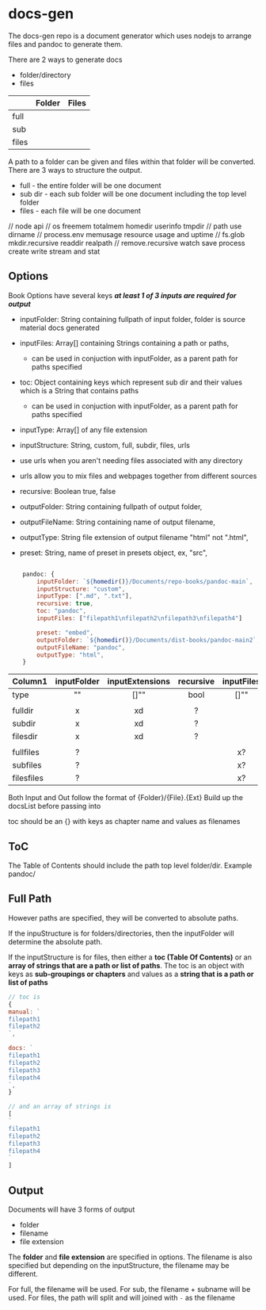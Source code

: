 # docs-gen

The docs-gen repo is a document generator which uses nodejs to arrange files 
and pandoc to generate them.

There are 2 ways to generate docs
- folder/directory
- files


|       | Folder | Files |
| ----- | ------ | ----- |
| full  |        |       |
| sub   |        |       |
| files |        |       |


A path to a folder can be given and files within that folder will be converted.
There are 3 ways to structure the output.
- full - the entire folder will be one document
- sub dir - each sub folder will be one document including the top level folder
- files - each file will be one document

// node api
//     os freemem totalmem homedir userinfo tmpdir
//     path use dirname
//     process.env memusage resource usage and uptime
//     fs.glob mkdir.recursive readdir realpath 
//         remove.recursive watch save process create write stream and stat 


## Options

Book Options have several keys
***at least 1 of 3 inputs are required for output*** 
- inputFolder: String containing fullpath of input folder, folder is source material docs generated
- inputFiles: Array[] containing Strings containing a path or paths, 
  - can be used in conjuction with inputFolder, as a parent path for paths specified
- toc: Object containing keys which represent sub dir and their values which is a String that contains paths
  - can be used in conjuction with inputFolder, as a parent path for paths specified

- inputType: Array[] of any file extension
- inputStructure: String, custom, full, subdir, files, urls
- use urls when you aren't needing files associated with any directory
- urls allow you to mix files and webpages together from different sources
- recursive: Boolean true, false

- outputFolder: String containing fullpath of output folder,
- outputFileName: String containing name of output filename,
- outputType: String file extension of output filename "html" not ".html",
- preset: String, name of preset in presets object, ex, "src", 

```javascript

    pandoc: {
        inputFolder: `${homedir()}/Documents/repo-books/pandoc-main`,
        inputStructure: "custom",
        inputType: [".md", ".txt"],
        recursive: true,
        toc: "pandoc",
        inputFiles: ["filepath1\nfilepath2\nfilepath3\nfilepath4"]

        preset: "embed",
        outputFolder: `${homedir()}/Documents/dist-books/pandoc-main2`,
        outputFileName: "pandoc",
        outputType: "html",
    }
```


| Column1    | inputFolder | inputExtensions | recursive | inputFiles |  ToC  | outputFolder | outputFileName | outputExtensions | preset |
| ---------- | :---------: | :-------------: | :-------: | :--------: | :---: | :----------: | :------------: | :--------------: | :----: |
| type       |     ""      |      []""       |   bool    |    []""    |  ""   |      ""      |       ""       |        ""        |   ""   |
|            |             |                 |           |            |       |              |                |                  |        |
| fulldir    |      x      |       xd        |     ?     |            |       |      x       |       x        |        x         |   x    |
| subdir     |      x      |       xd        |     ?     |            |       |      x       |       x        |        x         |   x    |
| filesdir   |      x      |       xd        |     ?     |            |       |      x       |       x        |        x         |   x    |
|            |             |                 |           |            |       |              |                |                  |        |
| fullfiles  |      ?      |                 |           |     x?     |  x?   |      x       |       x        |        x         |   x    |
| subfiles   |      ?      |                 |           |     x?     |  x?   |      x       |       x        |        x         |   x    |
| filesfiles |      ?      |                 |           |     x?     |  x?   |      x       |       x        |        x         |   x    |


Both Input and Out follow the format of {Folder}/{File}.{Ext}
Build up the docsList before passing into  

toc should be an {}
with keys as chapter name
and values as filenames

## ToC

The Table of Contents should include the path top level folder/dir.
Example pandoc/

## Full Path

However paths are specified, they will be converted to absolute paths.

If the inpuStructure is for folders/directories,
then the inputFolder will determine the absolute path.

If the inputStructure is for files, 
then either a **toc (Table Of Contents)** 
or an **array of strings that are a path or list of paths**.
The toc is an object with keys as **sub-groupings or chapters**
and values as a **string that is a path or list of paths**
```javascript
// toc is
{
manual: `
filepath1
filepath2
`,

docs: `
filepath1
filepath2
filepath3
filepath4
`,
}

// and an array of strings is
[
`
filepath1
filepath2
filepath3
filepath4
`
]
```


## Output

Documents will have 3 forms of output
- folder
- filename
- file extension

The **folder** and **file extension** are specified in options.
The filename is also specified but depending on the inputStructure, the filename may be different.

For full, the filename will be used.
For sub, the filename + subname will be used.
For files, the path will split and will joined with `-` as the filename